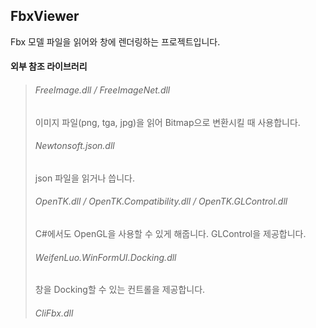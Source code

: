 ## FbxViewer
Fbx 모델 파일을 읽어와 창에 렌더링하는 프로젝트입니다.



  #### 외부 참조 라이브러리
  >
  >   ###### FreeImage.dll / FreeImageNet.dll
  >    이미지 파일(png, tga, jpg)을 읽어 Bitmap으로 변환시킬 때 사용합니다.
  >
  >   ###### Newtonsoft.json.dll
  >    json 파일을 읽거나 씁니다.
  >
  >   ###### OpenTK.dll / OpenTK.Compatibility.dll / OpenTK.GLControl.dll
  >    C#에서도 OpenGL을 사용할 수 있게 해줍니다.
  >    GLControl을 제공합니다.
  >
  >   ###### WeifenLuo.WinFormUI.Docking.dll
  >    창을 Docking할 수 있는 컨트롤을 제공합니다.
  >
  >   ###### CliFbx.dll

